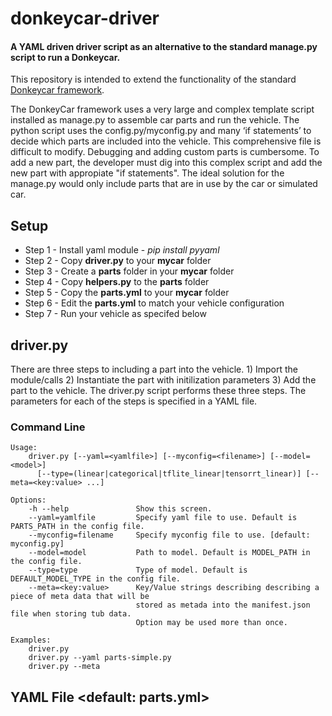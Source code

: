 # donkeycar-driver
#### A YAML driven driver script as an alternative to the standard manage.py script to run a Donkeycar.

This repository is intended to extend the functionality of the standard [Donkeycar framework](https://github.com/autorope/donkeycar).

The DonkeyCar framework uses a very large and complex template script installed as manage.py to assemble car parts and run the vehicle. The python script uses the config.py/myconfig.py and many ‘if statements’ to decide which parts are included into the vehicle. This comprehensive file is difficult to modify. Debugging and adding custom parts is cumbersome. To add a new part, the developer must dig into this complex script and add the new part with appropiate "if statements". The ideal solution for the manage.py would only include parts that are in use by the car or simulated car.  

## Setup
* Step 1 - Install yaml module - _pip install pyyaml_
* Step 2 - Copy **driver.py** to your **mycar** folder
* Step 3 - Create a **parts** folder in your **mycar** folder
* Step 4 - Copy **helpers.py** to the **parts** folder
* Step 5 - Copy the **parts.yml** to your **mycar** folder
* Step 6 - Edit the **parts.yml** to match your vehicle configuration
* Step 7 - Run your vehicle as specifed below


## driver.py

There are three steps to including a part into the vehicle. 1) Import the module/calls 2) Instantiate the part with initilization parameters 3) Add the part to the vehicle. The driver.py script performs these three steps. The parameters for each of the steps is specified in a YAML file.

### Command Line
```
Usage:
    driver.py [--yaml=<yamlfile>] [--myconfig=<filename>] [--model=<model>] 
      [--type=(linear|categorical|tflite_linear|tensorrt_linear)] [--meta=<key:value> ...]

Options:
    -h --help               Show this screen.
    --yaml=yamlfile         Specify yaml file to use. Default is PARTS_PATH in the config file.
    --myconfig=filename     Specify myconfig file to use. [default: myconfig.py]
    --model=model           Path to model. Default is MODEL_PATH in the config file.
    --type=type             Type of model. Default is DEFAULT_MODEL_TYPE in the config file.
    --meta=<key:value>      Key/Value strings describing describing a piece of meta data that will be
                            stored as metada into the manifest.json file when storing tub data.
                            Option may be used more than once.

Examples:
    driver.py
    driver.py --yaml parts-simple.py
    driver.py --meta 

```

## YAML File <default: parts.yml>
